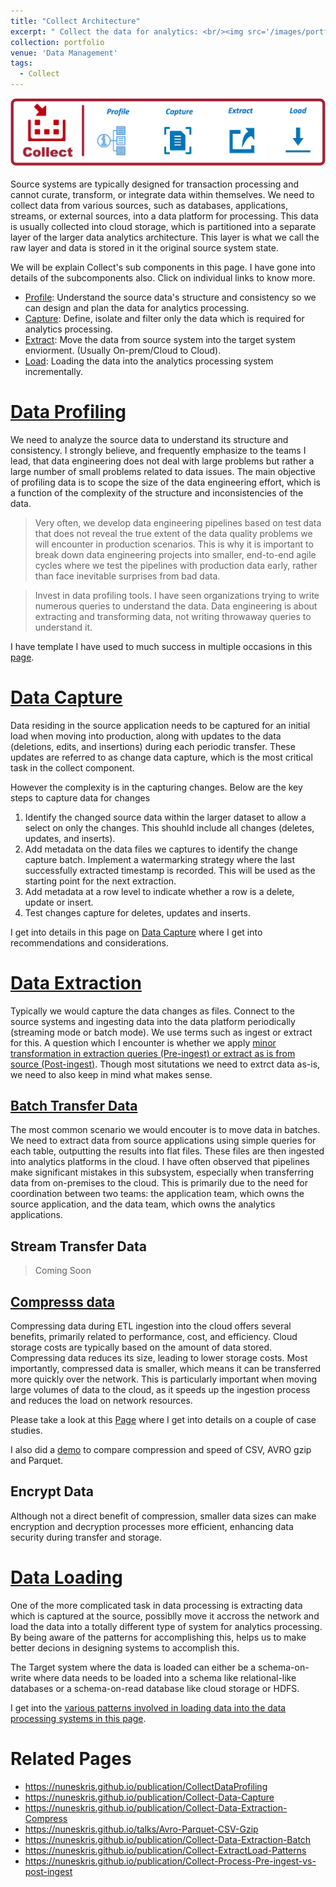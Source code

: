 ```yaml
---
title: "Collect Architecture"
excerpt: " Collect the data for analytics: <br/><img src='/images/portfolio/CollectArchitecture.png'>"
collection: portfolio
venue: 'Data Management'
tags:
  - Collect
---
```


<img src='/images/portfolio/CollectArchitecture.png'>

Source systems are typically designed for transaction processing and cannot curate, transform, or integrate data within themselves. We need to collect data from various sources, such as databases, applications, streams, or external sources, into a data platform for processing. This data is usually collected into cloud storage, which is partitioned into a separate layer of the larger data analytics architecture. This layer is what we call the raw layer and data is stored in it the original source system state.

We will be explain Collect's sub components in this page. I have gone into details of the subcomponents also. Click on individual links to know more.

* [Profile](https://nuneskris.github.io/publication/CollectDataProfiling): Understand the source data's structure and consistency so we can design and plan the data for analytics processing.
* [Capture](https://nuneskris.github.io/publication/Collect-Data-Capture): Define, isolate and filter only the data which is required for analytics processing.
* [Extract](https://nuneskris.github.io/publication/Collect-Process-Pre-ingest-vs-post-ingest): Move the data from source system into the target system enviorment. (Usually On-prem/Cloud to Cloud).
* [Load](https://nuneskris.github.io/publication/Collect-ExtractLoad-Patterns): Loading the data into the analytics processing system incrementally.

# [Data Profiling](https://nuneskris.github.io/publication/CollectDataProfiling)
We need to analyze the source data to understand its structure and consistency. I strongly believe, and frequently emphasize to the teams I lead, that data engineering does not deal with large problems but rather a large number of small problems related to data issues. The main objective of profiling data is to scope the size of the data engineering effort, which is a function of the complexity of the structure and inconsistencies of the data.

> Very often, we develop data engineering pipelines based on test data that does not reveal the true extent of the data quality problems we will encounter in production scenarios. This is why it is important to break down data engineering projects into smaller, end-to-end agile cycles where we test the pipelines with production data early, rather than face inevitable surprises from bad data.

> Invest in data profiling tools. I have seen organizations trying to write numerous queries to understand the data. Data engineering is about extracting and transforming data, not writing throwaway queries to understand it.

I have template I have used to much success in multiple occasions in this [page](https://nuneskris.github.io/publication/CollectDataProfiling).

# [Data Capture](https://nuneskris.github.io/publication/Collect-Data-Capture)
Data residing in the source application needs to be captured for an initial load when moving into production, along with updates to the data (deletions, edits, and insertions) during each periodic transfer. These updates are referred to as change data capture, which is the most critical task in the collect component.

However the complexity is in the capturing changes. Below are the key steps to capture data for changes

1. Identify the changed source data within the larger dataset to allow a select on only the changes. This shouhld include all changes (deletes, updates, and inserts).
2. Add metadata on the data files we captures to identify the change capture batch. Implement a watermarking strategy where the last successfully extracted timestamp is recorded. This will be used as the starting point for the next extraction.
3. Add metadata at a row level to indicate whether a row is a delete, update or insert.
4. Test changes capture for deletes, updates and inserts.

I get into details in this page on [Data Capture](https://nuneskris.github.io/publication/Collect-Data-Capture) where I get into recommendations and considerations.

# [Data Extraction](https://nuneskris.github.io/publication/Collect-Process-Pre-ingest-vs-post-ingest)
Typically we would capture the data changes as files. Connect to the source systems and ingesting data into the data platform periodically (streaming mode or batch mode). We use terms such as ingest or extract for this. A question which I encounter is whether we apply [minor transformation in extraction queries (Pre-ingest) or extract as is from source (Post-ingest)](https://nuneskris.github.io/publication/Collect-Process-Pre-ingest-vs-post-ingest). Though most situtations we need to extrct data as-is, we need to also keep in mind what makes sense.

## [Batch Transfer Data](https://nuneskris.github.io/publication/Collect-Data-Extraction-Batch)
The most common scenario we would encouter is to move data in batches. We need to extract data from source applications using simple queries for each table, outputting the results into flat files. These files are then ingested into analytics platforms in the cloud. I have often observed that pipelines make significant mistakes in this subsystem, especially when transferring data from on-premises to the cloud. This is primarily due to the need for coordination between two teams: the application team, which owns the source application, and the data team, which owns the analytics applications.

## Stream Transfer Data

>Coming Soon

## [Compresss data](https://nuneskris.github.io/publication/Collect-Data-Extraction-Compress)
Compressing data during ETL ingestion into the cloud offers several benefits, primarily related to performance, cost, and efficiency. Cloud storage costs are typically based on the amount of data stored. Compressing data reduces its size, leading to lower storage costs. Most importantly, compressed data is smaller, which means it can be transferred more quickly over the network. This is particularly important when moving large volumes of data to the cloud, as it speeds up the ingestion process and reduces the load on network resources.

Please take a look at this [Page](https://nuneskris.github.io/publication/Collect-Data-Extraction-Compress) where I get into details on a couple of case studies.

I also did a [demo](https://nuneskris.github.io/talks/Avro-Parquet-CSV-Gzip) to compare compression and speed of CSV, AVRO gzip and Parquet.

## Encrypt Data
Although not a direct benefit of compression, smaller data sizes can make encryption and decryption processes more efficient, enhancing data security during transfer and storage.

# [Data Loading](https://nuneskris.github.io/publication/Collect-ExtractLoad-Patterns)

One of the more complicated task in data processing is extracting data which is captured at the source, possiblly move it accross the network and load the data into a totally different type of system for analytics processing. By being aware of the patterns for accomplishing this, helps us to make better decions in designing systems to accomplish this.

The Target system where the data is loaded can either be a schema-on-write where data needs to be loaded into a schema like relational-like databases or a schema-on-read database like cloud storage or HDFS.

I get into the [various patterns involved in loading data into the data processing systems in this page](https://nuneskris.github.io/publication/Collect-ExtractLoad-Patterns).

# Related Pages
* https://nuneskris.github.io/publication/CollectDataProfiling
* https://nuneskris.github.io/publication/Collect-Data-Capture
* https://nuneskris.github.io/publication/Collect-Data-Extraction-Compress
* https://nuneskris.github.io/talks/Avro-Parquet-CSV-Gzip
* https://nuneskris.github.io/publication/Collect-Data-Extraction-Batch
* https://nuneskris.github.io/publication/Collect-ExtractLoad-Patterns
* https://nuneskris.github.io/publication/Collect-Process-Pre-ingest-vs-post-ingest
